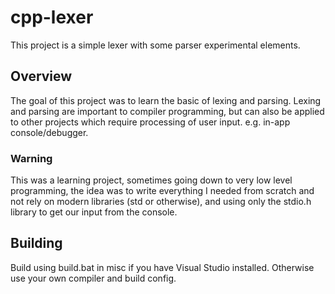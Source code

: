# cpp-lexer
This project is a simple lexer with some parser experimental elements.

## Overview
The goal of this project was to learn the basic of lexing and parsing. Lexing and parsing are important to compiler programming, but can also be applied to other projects which require processing of user input. e.g. in-app console/debugger. 

### Warning
This was a learning project, sometimes going down to very low level programming, the idea was to write everything I needed from scratch and not rely on modern libraries (std or otherwise), and using only the stdio.h library to get our input from the console. 

## Building
Build using build.bat in misc if you have Visual Studio installed. Otherwise use your own compiler and build config.
